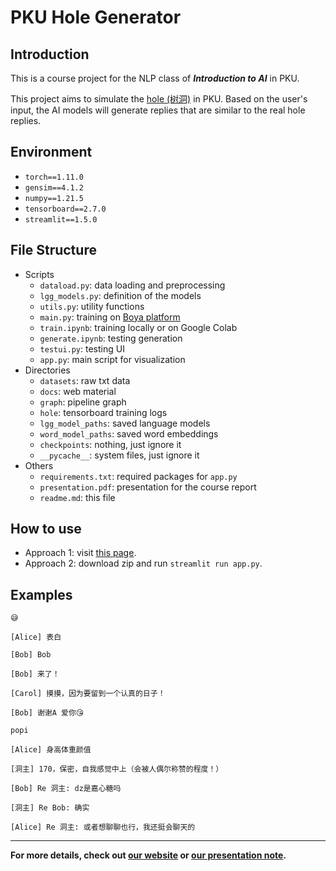 # PKU Hole Generator

## Introduction

This is a course project for the NLP class of ***Introduction to AI*** in PKU.

This project aims to simulate the [hole (树洞)](https://pkuhelper.pku.edu.cn/hole/) in PKU. Based on the user's input, the AI models will generate replies that are similar to the real hole replies.

## Environment
- `torch==1.11.0`
- `gensim==4.1.2`
- `numpy==1.21.5`
- `tensorboard==2.7.0`
- `streamlit==1.5.0`

## File Structure
- Scripts
  - `dataload.py`: data loading and preprocessing
  - `lgg_models.py`: definition of the models
  - `utils.py`: utility functions
  - `main.py`: training on [Boya platform](https://boya.ai.pku.edu.cn/openai/#/index)
  - `train.ipynb`: training locally or on Google Colab
  - `generate.ipynb`: testing generation
  - `testui.py`: testing UI
  - `app.py`: main script for visualization
- Directories 
  - `datasets`: raw txt data
  - `docs`: web material
  - `graph`: pipeline graph
  - `hole`: tensorboard training logs
  - `lgg_model_paths`: saved language models
  - `word_model_paths`: saved word embeddings
  - `checkpoints`: nothing, just ignore it
  - `__pycache__`: system files, just ignore it
- Others
  - `requirements.txt`: required packages for ```app.py```
  - `presentation.pdf`: presentation for the course report
  - `readme.md`: this file

## How to use
- Approach 1: visit [this page](https://share.streamlit.io/hirojifukuyama/pkuhole/app.py).
- Approach 2: download zip and run ```streamlit run app.py```.

## Examples
```
😅

[Alice] 表白

[Bob] Bob

[Bob] 来了！

[Carol] 摸摸，因为要留到一个认真的日子！

[Bob] 谢谢A 爱你😘
```
```
popi

[Alice] 身高体重颜值

[洞主] 170，保密，自我感觉中上（会被人偶尔称赞的程度！）

[Bob] Re 洞主: dz是嘉心糖吗

[洞主] Re Bob: 确实

[Alice] Re 洞主: 或者想聊聊也行，我还挺会聊天的
```
- - -
**For more details, check out [our website](https://kryptonite.work/pkuhole) or [our presentation note](presentation.pdf).**